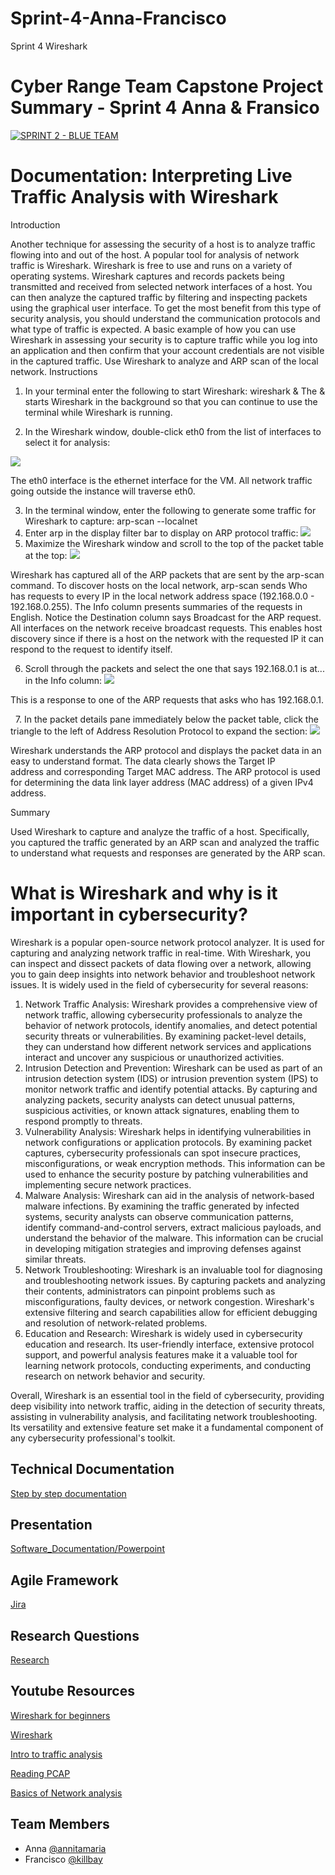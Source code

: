 
# Sprint-4-Anna-Francisco
Sprint 4 Wireshark
# Cyber Range Team Capstone Project Summary - Sprint 4 Anna & Fransico

[![SPRINT 2 - BLUE TEAM](https://github.com/cybertrainingrange/Sprint-4-Anna-Francisco/assets/119987218/7e224571-cca0-42bf-befa-dc852d73bebf)](https://github.com/cybertrainingrange/Sprint-4-Anna-Francisco#readme) 



# Documentation: Interpreting Live Traffic Analysis with Wireshark

Introduction

Another technique for assessing the security of a host is to analyze traffic flowing into and out of the host. A popular tool for analysis of network traffic is Wireshark. Wireshark is free to use and runs on a variety of operating systems. Wireshark captures and records packets being transmitted and received from selected network interfaces of a host. You can then analyze the captured traffic by filtering and inspecting packets using the graphical user interface. To get the most benefit from this type of security analysis, you should understand the communication protocols and what type of traffic is expected. A basic example of how you can use Wireshark in assessing your security is to capture traffic while you log into an application and then confirm that your account credentials are not visible in the captured traffic.
Use Wireshark to analyze and ARP scan of the local network.
Instructions
1. In your terminal enter the following to start Wireshark:
wireshark &
The & starts Wireshark in the background so that you can continue to use the terminal while Wireshark is running.

2. In the Wireshark window, double-click eth0 from the list of interfaces to select it for analysis:

![](https://github.com/cybertrainingrange/Sprint-4-Anna-Francisco/assets/119987218/a7525ea8-eef4-41a5-a61f-7181b635444f)

The eth0 interface is the ethernet interface for the VM. All network traffic going outside the instance will traverse eth0.

3. In the terminal window, enter the following to generate some traffic for Wireshark to capture:
arp-scan --localnet
 
4. Enter arp in the display filter bar to display on ARP protocol traffic:
![](https://github.com/cybertrainingrange/Sprint-4-Anna-Francisco/assets/119987218/aa3703bf-d420-40b1-9b36-ba48013b48ef)
 
5. Maximize the Wireshark window and scroll to the top of the packet table at the top:
![](https://github.com/cybertrainingrange/Sprint-4-Anna-Francisco/assets/119987218/8f49c64b-4dc3-4630-8cec-7e7996194874)


Wireshark has captured all of the ARP packets that are sent by the arp-scan command. To discover hosts on the local network, arp-scan sends Who has requests to every IP in the local network address space (192.168.0.0 - 192.168.0.255). The Info column presents summaries of the requests in English. Notice the Destination column says Broadcast for the ARP request. All interfaces on the network receive broadcast requests. This enables host discovery since if there is a host on the network with the requested IP it can respond to the request to identify itself.

6. Scroll through the packets and select the one that says 192.168.0.1 is at... in the Info column:
![](https://github.com/cybertrainingrange/Sprint-4-Anna-Francisco/assets/119987218/d8e27419-029e-44d6-bc9c-745c6ae3c2e1)

This is a response to one of the ARP requests that asks who has 192.168.0.1.

 
7. In the packet details pane immediately below the packet table, click the triangle to the left of Address Resolution Protocol to expand the section:
![](https://github.com/cybertrainingrange/Sprint-4-Anna-Francisco/assets/119987218/72114214-8634-4879-b008-7d666ad66ea7">)

Wireshark understands the ARP protocol and displays the packet data in an easy to understand format. The data clearly shows the Target IP address and corresponding Target MAC address. The ARP protocol is used for determining the data link layer address (MAC address) of a given IPv4 address.
 
 
Summary

Used Wireshark to capture and analyze the traffic of a host. Specifically, you captured the traffic generated by an ARP scan and analyzed the traffic to understand what requests and responses are generated by the ARP scan.




# What is Wireshark and why is it important in cybersecurity?


Wireshark is a popular open-source network protocol analyzer. It is used for capturing and analyzing network traffic in real-time. With Wireshark, you can inspect and dissect packets of data flowing over a network, allowing you to gain deep insights into network behavior and troubleshoot network issues. It is widely used in the field of cybersecurity for several reasons:

1. Network Traffic Analysis: Wireshark provides a comprehensive view of network traffic, allowing cybersecurity professionals to analyze the behavior of network protocols, identify anomalies, and detect potential security threats or vulnerabilities. By examining packet-level details, they can understand how different network services and applications interact and uncover any suspicious or unauthorized activities.
2.  Intrusion Detection and Prevention: Wireshark can be used as part of an intrusion detection system (IDS) or intrusion prevention system (IPS) to monitor network traffic and identify potential attacks. By capturing and analyzing packets, security analysts can detect unusual patterns, suspicious activities, or known attack signatures, enabling them to respond promptly to threats.
3.   Vulnerability Analysis: Wireshark helps in identifying vulnerabilities in network configurations or application protocols. By examining packet captures, cybersecurity professionals can spot insecure practices, misconfigurations, or weak encryption methods. This information can be used to enhance the security posture by patching vulnerabilities and implementing secure network practices.
4. Malware Analysis: Wireshark can aid in the analysis of network-based malware infections. By examining the traffic generated by infected systems, security analysts can observe communication patterns, identify command-and-control servers, extract malicious payloads, and understand the behavior of the malware. This information can be crucial in developing mitigation strategies and improving defenses against similar threats.
5. Network Troubleshooting: Wireshark is an invaluable tool for diagnosing and troubleshooting network issues. By capturing packets and analyzing their contents, administrators can pinpoint problems such as misconfigurations, faulty devices, or network congestion. Wireshark's extensive filtering and search capabilities allow for efficient debugging and resolution of network-related problems.
6. Education and Research: Wireshark is widely used in cybersecurity education and research. Its user-friendly interface, extensive protocol support, and powerful analysis features make it a valuable tool for learning network protocols, conducting experiments, and conducting research on network behavior and security.


Overall, Wireshark is an essential tool in the field of cybersecurity, providing deep visibility into network traffic, aiding in the detection of security threats, assisting in vulnerability analysis, and facilitating network troubleshooting. Its versatility and extensive feature set make it a fundamental component of any cybersecurity professional's toolkit.





## Technical Documentation

[Step by step documentation](https://docs.google.com/document/d/1NVgH-7--tss2UUAKXhJSTr5uJXF0gu2p/edit#heading=h.wkfehcu9nic)

## Presentation

[Software_Documentation/Powerpoint](https://docs.google.com/presentation/d/1RJ81B93NVuC5kgsNs93FxmTOvVkBWT1XH_3W0fseMC8/edit#slide=id.g4dfce81f19_0_45)


## Agile Framework
[Jira ](https://files.slack.com/files-pri/T03MH73HJAE-F058KULNKN2/sprint_4__jira.png)



## Research Questions

[Research](https://docs.google.com/document/d/1AqU58VM01r7sKaOqERSSKUDaavQwCmAgEe6TDmCtmpQ/edit)



## Youtube Resources 

[Wireshark for beginners](https://www.youtube.com/watch?v=TkCSr30UojM)

[Wireshark](https://www.wireshark.org/)

[Intro to traffic analysis](https://www.youtube.com/watch?v=5PKAa6TI82U)

[Reading PCAP](https://www.youtube.com/watch?v=ZNS115MPsO0)

[Basics of Network analysis](https://www.youtube.com/watch?v=o-QNMSPbOGY)

## Team Members
- Anna [@annitamaria](https://github.com/orgs/cybertrainingrange/people/ANNITAMARIA)
- Francisco [@killbay](https://github.com/orgs/cybertrainingrange/people/killbay)


